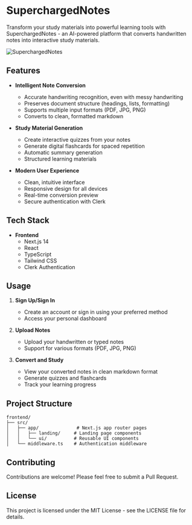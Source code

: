 # SuperchargedNotes

Transform your study materials into powerful learning tools with SuperchargedNotes - an AI-powered platform that converts handwritten notes into interactive study materials.

![SuperchargedNotes]()

## Features

- **Intelligent Note Conversion**
  - Accurate handwriting recognition, even with messy handwriting
  - Preserves document structure (headings, lists, formatting)
  - Supports multiple input formats (PDF, JPG, PNG)
  - Converts to clean, formatted markdown

- **Study Material Generation**
  - Create interactive quizzes from your notes
  - Generate digital flashcards for spaced repetition
  - Automatic summary generation
  - Structured learning materials

- **Modern User Experience**
  - Clean, intuitive interface
  - Responsive design for all devices
  - Real-time conversion preview
  - Secure authentication with Clerk

## Tech Stack

- **Frontend**
  - Next.js 14
  - React
  - TypeScript
  - Tailwind CSS
  - Clerk Authentication


## Usage

1. **Sign Up/Sign In**
   - Create an account or sign in using your preferred method
   - Access your personal dashboard

2. **Upload Notes**
   - Upload your handwritten or typed notes
   - Support for various formats (PDF, JPG, PNG)

3. **Convert and Study**
   - View your converted notes in clean markdown format
   - Generate quizzes and flashcards
   - Track your learning progress

## Project Structure

```
frontend/
├── src/
│   ├── app/              # Next.js app router pages
│   │   ├── landing/     # Landing page components
│   │   └── ui/          # Reusable UI components
│   └── middleware.ts    # Authentication middleware
```

## Contributing

Contributions are welcome! Please feel free to submit a Pull Request.

## License

This project is licensed under the MIT License - see the LICENSE file for details. 
